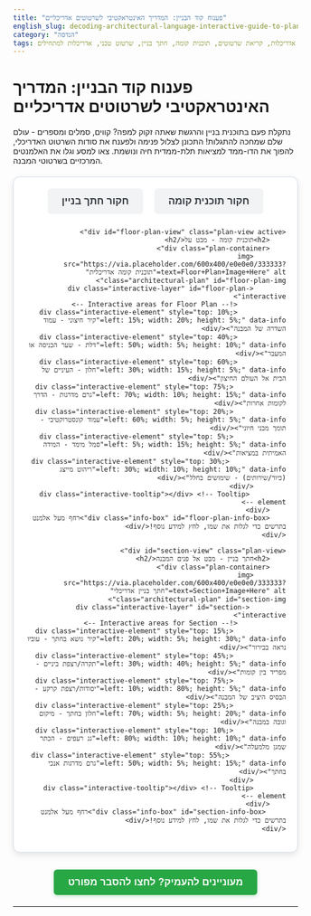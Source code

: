 ```yaml
---
title: "פענוח קוד הבניין: המדריך האינטראקטיבי לשרטוטים אדריכליים"
english_slug: decoding-architectural-language-interactive-guide-to-plans
category: "הנדסה"
tags: תוכניות אדריכלות, קריאת שרטוטים, תוכנית קומה, חתך בניין, שרטוט טכני, אדריכלות למתחילים
---
```

# פענוח קוד הבניין: המדריך האינטראקטיבי לשרטוטים אדריכליים

נתקלת פעם בתוכנית בניין והרגשת שאתה זקוק למפה? קווים, סמלים ומספרים - עולם שלם שמחכה להתגלות! התכונן לצלול פנימה ולפענח את סודות השרטוט האדריכלי, להפוך את הדו-ממד למציאות תלת-ממדית חיה ונושמת. צאו למסע וגלו את האלמנטים המרכזיים בשרטוטי המבנה.

<div class="interactive-architecture-guide">
    <div class="plan-selector">
        <button id="show-floor-plan">חקור תוכנית קומה</button>
        <button id="show-section">חקור חתך בניין</button>
    </div>

    <div id="floor-plan-view" class="plan-view active">
        <h2>תוכנית קומה - מבט על</h2>
        <div class="plan-container">
            <img src="https://via.placeholder.com/600x400/e0e0e0/333333?text=Floor+Plan+Image+Here" alt="תוכנית קומה אדריכלית" class="architectural-plan" id="floor-plan-img">
            <div class="interactive-layer" id="floor-plan-interactive">
                <!-- Interactive areas for Floor Plan -->
                <div class="interactive-element" style="top: 10%; left: 15%; width: 20%; height: 5%;" data-info="קיר חיצוני - עמוד השדרה של המבנה"></div>
                <div class="interactive-element" style="top: 40%; left: 50%; width: 5%; height: 10%;" data-info="דלת - שער הכניסה או המעבר"></div>
                <div class="interactive-element" style="top: 60%; left: 30%; width: 15%; height: 5%;" data-info="חלון - העיניים של הבית אל העולם החיצון"></div>
                 <div class="interactive-element" style="top: 75%; left: 70%; width: 10%; height: 15%;" data-info="גרם מדרגות - הדרך לקומות אחרות"></div>
                 <div class="interactive-element" style="top: 20%; left: 60%; width: 5%; height: 5%;" data-info="עמוד קונסטרוקטיבי - תומך מבני חיוני"></div>
                 <div class="interactive-element" style="top: 5%; left: 5%; width: 15%; height: 5%;" data-info="סמל מימד - המידה האמיתית במציאות"></div>
                  <div class="interactive-element" style="top: 30%; left: 30%; width: 10%; height: 10%;" data-info="ריהוט מייצג (כיור/שירותים) - שימושים בחלל"></div>
            </div>
             <div class="interactive-tooltip"></div> <!-- Tooltip element -->
        </div>
        <div class="info-box" id="floor-plan-info-box">רחף מעל אלמנט בתרשים כדי לגלות את שמו, לחץ למידע נוסף!</div>
    </div>

    <div id="section-view" class="plan-view">
        <h2>חתך בניין - מבט אל פנים המבנה</h2>
        <div class="plan-container">
            <img src="https://via.placeholder.com/600x400/e0e0e0/333333?text=Section+Image+Here" alt="חתך בניין אדריכלי" class="architectural-plan" id="section-img">
             <div class="interactive-layer" id="section-interactive">
                <!-- Interactive areas for Section -->
                 <div class="interactive-element" style="top: 15%; left: 20%; width: 5%; height: 30%;" data-info="קיר נושא בחתך - עוביו נראה בבירור"></div>
                 <div class="interactive-element" style="top: 45%; left: 30%; width: 40%; height: 5%;" data-info="תקרה/רצפת ביניים - מפריד בין קומות"></div>
                 <div class="interactive-element" style="top: 75%; left: 10%; width: 80%; height: 5%;" data-info="יסודות/רצפת קרקע - הבסיס היציב של המבנה"></div>
                 <div class="interactive-element" style="top: 25%; left: 70%; width: 5%; height: 20%;" data-info="חלון בחתך - מיקום וגובה במבנה"></div>
                 <div class="interactive-element" style="top: 10%; left: 80%; width: 10%; height: 10%;" data-info="גג רעפים - הכתר שמגן מלמעלה"></div>
                  <div class="interactive-element" style="top: 55%; left: 50%; width: 5%; height: 15%;" data-info="גרם מדרגות אנכי בחתך"></div>
            </div>
            <div class="interactive-tooltip"></div> <!-- Tooltip element -->
        </div>
         <div class="info-box" id="section-info-box">רחף מעל אלמנט בתרשים כדי לגלות את שמו, לחץ למידע נוסף!</div>
    </div>

</div>

<button id="toggle-explanation" class="toggle-button">מעוניינים להעמיק? לחצו להסבר מפורט</button>

<div id="detailed-explanation" class="explanation-hidden">
    <h2>פענוח הקוד: מהו תרשים אדריכלי ומדוע הוא המפתח לפרויקט?</h2>
    <p>תרשים אדריכלי הוא לא סתם ציור, הוא שפת קוד עשירה בפרטים, הכרחית לתכנון ולבנייה. זהו הכלי המרכזי המאפשר תקשורת מדויקת בין כל הגורמים המעורבים - מהאדריכל החולם ועד הקבלן המבצע. כל קו, סמל ומספר מספרים סיפור על צורה, גודל, חומר ופונקציה.</p>

    <h2>הכירו את השחקנים הראשיים: סוגי תרשימים נפוצים</h2>
    <h3>תוכנית קומה (Floor Plan) - המפה של הבית</h3>
    <p>דמיינו ש"חתכנו" את המבנה בגובה מטר מעל הרצפה והרמנו את החלק העליון – זהו המבט שתוכנית הקומה מעניקה לכם. היא חושפת את הסידור הפנימי ומציגה:
        <ul>
            <li>**קירות:** עבים או דקים, מלאים או חלולים – כל סימון מגלה את תפקיד הקיר (נושא, מחיצה).</li>
            <li>**דלתות וחלונות:** הסמלים שלהם אינם רק מיקום, אלא גם סוג הפתיחה וכיוונה.</li>
            <li>**אלמנטים קבועים:** כיורים, אמבטיות, ארונות - רמזים לשימושים של החללים.</li>
            <li>**מימדים מדויקים:** המספרים הקטנים לאורך הקווים הם קואורדינטות העולם האמיתי.</li>
            <li>**סמלים נוספים:** גרמי מדרגות, פתחי אוורור, עמודים, סימוני מפלסים – כל פרט חשוב.</li>
        </ul>
    </p>

    <h3>חתך בניין (Section) - הצצה אל תוך הלב</h3>
    <p>כאילו פרסנו את הבניין בסכין חדה אנכית – החתך מראה את המבנה לעומק. הוא חיוני להבנת היחסים הוורטיקליים וחושף:
        <ul>
            <li>**גבהים משמעותיים:** גובה התקרה, גובה החלון מהרצפה, עומק היסודות – מספרים שחיוניים לבנייה.</li>
            <li>**שכבות הרצפה והתקרה:** כיצד הן בנויות ומה מרכיב אותן.</li>
            <li>**קונסטרוקציה פנימית:** קורות, עמודים ורכיבים תומכים שפחות נראים בתוכנית קומה.</li>
            <li>**חומרים:** לעיתים, סמלים גרפיים שונים מעידים על סוג החומרים הנחתכים.</li>
        </ul>
        חתכים הם המפתח להבנת המבנה בתלת-ממד.
    </p>

    <p>עולם השרטוטים רחב וכולל גם חזיתות (מבט חיצוני) ופרטים (הגדלות של חיבורים מורכבים) - כל אחד מהם שכבה נוספת בפאזל הבניין.</p>

    <h2>לומדים את האלף-בית: סמלים בסיסיים שחייבים להכיר</h2>
    <p>כמו כל שפה, גם לשפת האדריכלות יש אוצר מילים ויזואלי:
        <ul>
            <li>**קירות:** עובי הקו, סוג הקו ולעיתים הטחה או מילוי – כולם מעבירים מידע על סוג הקיר ותפקודו.</li>
            <li>**פתחים (דלתות וחלונות):** סמלים קבועים המציגים לא רק את הרוחב אלא גם את כיוון הפתיחה וסוג החלון.</li>
            <li>**מדרגות:** סידרה של מלבנים קטנים, כשלצדם חץ המצביע תמיד על כיוון העלייה (לעולם לא הירידה!).</li>
            <li>**קווי מימד וגבהים:** הקווים הדקים עם המספרים הם המדריך שלכם למידות האמיתיות. סמלי גובה (מפלס) קריטיים להבנת הפרשי גבהים.</li>
            <li>**סימונים גרפיים וטקסט:** הטחות, מילויים, מספור חדרים והערות טקסט - מידע משלים על חומרים, פונקציות ופרטים ייחודיים.</li>
        </ul>
    </p>

    <h2>התמונה השלמה: הקשר בין תוכנית קומה לחתך</h2>
    <p>הבנה אמיתית של מבנה דורשת מבט כפול. תוכנית קומה מספקת את ה"איפה" (הסידור האופקי), בעוד החתך מספק את ה"כמה גבוה" וה"איך זה בנוי לעומק" (המבט האנכי). שניהם יחד, כמו שתי זוויות ראייה שונות, מאפשרים לכם לבנות במוחכם מודל תלת-ממדי מלא ומדויק של הפרויקט.</p>

    <h2>טיפים להפוך למפענחי שרטוטים מצטיינים:</h2>
    <p>
        <ol>
            <li>**התחילו בבסיס:** קראו את הכותרת, הסולם (קנה המידה), מיקומי החתכים והחזיתות המסומנים בתוכנית הקומה.</li>
            <li>**מצאו את הכיוון:** חץ הצפון הוא העוגן שלכם במרחב.</li>
            <li>**הבינו את הסולם:** קנה המידה הוא קסם ההקטנה (או ההגדלה) של המציאות. 1:50, 1:100, 1:200 – כל אחד מספר סיפור אחר.</li>
            <li>**עקבו אחר קווי החתך:** הם כמו סמני דרך המקשרים בין תוכנית הקומה לשרטוטי החתך.</li>
            <li>**כל קו וסמל חשוב:** אל תפספסו פרטים קטנים. חפשו מקרא סמלים אם קיים (לעיתים נמצא בשרטוט נפרד).</li>
            <li>**השוו והצליבו מידע:** עברו הלוך ושוב בין תוכנית הקומה, החתכים והחזיתות כדי לבנות תמונה שלמה ועשירה.</li>
        </ol>
    </p>
    <p>עם קצת תרגול, שפת האדריכלות תהפוך מ"קוד סודי" לכלי רב עוצמה שיאפשר לכם להבין, לנתח ואף לתכנן את המרחב סביבכם.</p>
</div>

<style>
/* כללי */
.interactive-architecture-guide {
    font-family: 'Arial', sans-serif;
    direction: rtl;
    text-align: right;
    margin-top: 20px;
    border: 1px solid #d3dce6; /* Light grey border */
    padding: 20px; /* Increased padding */
    border-radius: 12px; /* More rounded corners */
    background-color: #ffffff; /* White background */
    box-shadow: 0 4px 12px rgba(0, 0, 0, 0.1); /* Subtle shadow */
    transition: all 0.3s ease-in-out; /* Smooth transitions */
}

/* בורר תוכניות */
.plan-selector {
    text-align: center;
    margin-bottom: 25px; /* More space below buttons */
}

.plan-selector button {
    margin: 0 8px; /* Slightly less margin */
    padding: 12px 25px; /* Larger padding */
    font-size: 1.1rem; /* Slightly larger font */
    cursor: pointer;
    border: none; /* No border */
    border-radius: 6px; /* More rounded */
    background-color: #f1f3f5; /* Light grey background */
    color: #343a40; /* Dark grey text */
    transition: all 0.3s ease;
    font-weight: bold;
}

.plan-selector button:hover {
    background-color: #e9ecef; /* Slightly darker grey on hover */
    color: #007bff; /* Highlight color on hover */
}

.plan-selector button.active {
    background-color: #007bff; /* Primary blue */
    color: white;
    box-shadow: 0 2px 6px rgba(0, 123, 255, 0.3); /* Shadow for active state */
    transform: translateY(-2px); /* Slight lift */
}

/* תצוגת תוכנית */
.plan-view {
    display: none;
    opacity: 0; /* Start hidden */
    transition: opacity 0.5s ease-in-out; /* Fade transition */
}

.plan-view.active {
    display: block;
    opacity: 1; /* Fade in */
}

.plan-view h2 {
    text-align: center;
    color: #343a40; /* Dark grey */
    margin-bottom: 20px; /* More space below title */
    font-size: 1.6rem; /* Larger title */
    font-weight: normal;
}

.plan-container {
    position: relative;
    width: 100%;
    max-width: 650px; /* Slightly larger max width */
    margin: 0 auto;
    border: 1px solid #ced4da; /* Light border around image */
    border-radius: 8px; /* Rounded corners for container */
    overflow: hidden; /* Hide overflow from border-radius */
}

.architectural-plan {
    display: block;
    width: 100%;
    height: auto;
    background-color: #e9ecef; /* Placeholder background color */
}

.interactive-layer {
    position: absolute;
    top: 0;
    left: 0;
    width: 100%;
    height: 100%;
    direction: ltr; /* Use LTR for positioning overlays */
    z-index: 10; /* Ensure layer is above image */
}

/* אלמנטים אינטראקטיביים */
.interactive-element {
    position: absolute;
    /* Subtle initial appearance */
    background-color: rgba(0, 123, 255, 0.05); /* Very light blue fill */
    border: 1px dashed rgba(0, 123, 255, 0.3); /* Light dashed border */
    cursor: pointer;
    opacity: 0.01; /* Almost invisible initially */
    transition: opacity 0.3s ease-in-out, transform 0.2s ease-in-out, background-color 0.3s ease;
    z-index: 11; /* Above interactive layer */
}

.interactive-element:hover {
    opacity: 1; /* Fully visible on hover */
    background-color: rgba(0, 123, 255, 0.3); /* More solid fill */
    border-color: rgba(0, 123, 255, 0.7); /* More solid border */
    transform: scale(1.02); /* Subtle scale effect */
}

.interactive-element.clicked {
     background-color: rgba(40, 167, 69, 0.4); /* Greenish background when clicked */
     border-color: rgba(40, 167, 69, 0.8); /* More solid green border */
     opacity: 1; /* Stay visible after click */
}


/* תיבת מידע ראשית */
.info-box {
    text-align: center;
    margin-top: 20px; /* More space above */
    padding: 15px; /* More padding */
    min-height: 40px; /* Reserve more space */
    border: 1px solid #007bff; /* Blue border */
    border-radius: 8px; /* Rounded corners */
    background-color: #e9faff; /* Very light blue background */
    color: #0056b3; /* Darker blue text */
    font-size: 1.1rem; /* Slightly larger font */
    font-weight: bold;
    display: flex; /* Use flexbox for centering */
    align-items: center; /* Vertical center */
    justify-content: center; /* Horizontal center */
}

/* Tooltip (for hover info) */
.interactive-tooltip {
    position: absolute;
    background-color: #343a40; /* Dark background */
    color: white;
    padding: 8px 12px;
    border-radius: 6px;
    font-size: 0.9rem;
    white-space: nowrap; /* Prevent text wrapping */
    z-index: 20; /* Above everything else */
    pointer-events: none; /* Allow clicks to pass through */
    opacity: 0; /* Hidden by default */
    transition: opacity 0.2s ease-in-out;
    transform: translate(-50%, -110%); /* Position above & center */
    text-align: center;
    direction: rtl; /* Ensure RTL text within tooltip */
}

/* Tooltip Arrow (optional but nice) */
.interactive-tooltip::after {
    content: "";
    position: absolute;
    bottom: -5px; /* Position below */
    left: 50%;
    transform: translateX(-50%);
    border-width: 5px;
    border-style: solid;
    border-color: #343a40 transparent transparent transparent; /* Dark arrow pointing down */
}


/* כפתור הצג הסבר */
.toggle-button {
    display: block;
    width: fit-content;
    margin: 30px auto 20px auto; /* More vertical space */
    padding: 12px 25px; /* Larger padding */
    font-size: 1.1rem; /* Larger font */
    cursor: pointer;
    border: none; /* No border */
    border-radius: 6px; /* Rounded */
    background-color: #28a745; /* Green color */
    color: white;
    transition: background-color 0.3s ease, transform 0.2s ease;
    font-weight: bold;
    box-shadow: 0 2px 6px rgba(40, 167, 69, 0.3); /* Subtle shadow */
}

.toggle-button:hover {
    background-color: #218838; /* Darker green on hover */
    transform: translateY(-2px); /* Slight lift */
}

/* אזור ההסבר */
.explanation-hidden {
    display: none;
    margin-top: 20px;
    padding: 20px; /* More padding */
    border: 1px solid #d3dce6; /* Light border */
    border-radius: 12px; /* Rounded corners */
    background-color: #f8f9fa; /* Very light grey background */
    color: #343a40; /* Dark grey text */
    line-height: 1.7; /* Improved readability */
}

.explanation-hidden h2 {
    color: #007bff; /* Primary blue for main heading */
    margin-bottom: 15px;
    font-size: 1.8rem;
    text-align: center;
    border-bottom: 2px solid #007bff; /* Underline heading */
    padding-bottom: 10px;
}

.explanation-hidden h3 {
    color: #343a40; /* Dark grey for subheadings */
    margin-top: 20px;
    margin-bottom: 10px;
    font-size: 1.4rem;
    border-bottom: 1px dashed #adb5bd; /* Dashed underline */
    padding-bottom: 5px;
}

.explanation-hidden p {
    margin-bottom: 15px;
}

.explanation-hidden ul, .explanation-hidden ol {
    margin-bottom: 15px;
    padding-right: 20px; /* For RTL list bullets */
    line-height: 1.6;
}

.explanation-hidden li {
    margin-bottom: 8px;
}

/* אנימציית פעימה עדינה על ריחוף - אופציונלי */
/*
@keyframes pulse {
    0% { transform: scale(1); }
    50% { transform: scale(1.03); }
    100% { transform: scale(1); }
}
.interactive-element:hover {
     ... existing styles ...
     animation: pulse 1.5s infinite ease-in-out;
}
*/

</style>

<script>
document.addEventListener('DOMContentLoaded', () => {
    const floorPlanView = document.getElementById('floor-plan-view');
    const sectionView = document.getElementById('section-view');
    const showFloorPlanBtn = document.getElementById('show-floor-plan');
    const showSectionBtn = document.getElementById('show-section');

    const floorPlanInfoBox = document.getElementById('floor-plan-info-box');
    const sectionInfoBox = document.getElementById('section-info-box');

    const floorPlanElements = document.querySelectorAll('#floor-plan-interactive .interactive-element');
    const sectionElements = document.querySelectorAll('#section-interactive .interactive-element');

    const toggleExplanationBtn = document.getElementById('toggle-explanation');
    const detailedExplanationDiv = document.getElementById('detailed-explanation');

    // Get the tooltip element. There should be one inside each plan-container.
    const floorPlanTooltip = floorPlanView.querySelector('.interactive-tooltip');
    const sectionTooltip = sectionView.querySelector('.interactive-tooltip');


    // Function to setup interactive elements with hover (tooltip) and click (info box)
    function setupInteractiveElements(elements, infoBox, tooltip) {
        elements.forEach(element => {
            const info = element.getAttribute('data-info');
            if (info) {
                // On hover (show tooltip)
                element.addEventListener('mouseover', (event) => {
                    tooltip.textContent = info;
                    tooltip.style.opacity = '1';
                    // Position the tooltip near the element
                    const elementRect = element.getBoundingClientRect();
                    const containerRect = element.closest('.plan-container').getBoundingClientRect();
                    // Calculate position relative to the container, considering RTL layout for tooltip
                    // Tooltip will be centered above the element
                    tooltip.style.left = (elementRect.left - containerRect.left + elementRect.width / 2) + 'px';
                    tooltip.style.top = (elementRect.top - containerRect.top) + 'px';

                    // Add a visual hover class (optional, if needed for CSS effects)
                    element.classList.add('hovered');

                });

                element.addEventListener('mouseout', () => {
                    tooltip.style.opacity = '0';
                     element.classList.remove('hovered');
                });

                // On click (update main info box and add 'clicked' class)
                 element.addEventListener('click', () => {
                     // Remove 'clicked' class from others in this view
                     elements.forEach(el => el.classList.remove('clicked'));
                     element.classList.add('clicked');
                     infoBox.textContent = `מידע על: ${info}`; // Update info box with clicked element info
                 });
            }
        });

         // Reset info box and highlights when clicking outside interactive elements within the container
         const planContainer = elements.length > 0 ? elements[0].closest('.plan-container') : null;
         if (planContainer) {
             planContainer.addEventListener('click', (event) => {
                 if (!event.target.closest('.interactive-element')) {
                      elements.forEach(el => el.classList.remove('clicked')); // Remove clicked state from all
                      // Reset the info box text
                       const activeView = document.querySelector('.plan-view.active');
                       if (activeView) {
                           const currentInfoBox = activeView.querySelector('.info-box');
                           if (currentInfoBox) {
                               currentInfoBox.textContent = 'רחף מעל אלמנט בתרשים כדי לגלות את שמו, לחץ למידע נוסף!';
                           }
                       }
                 }
             });
         }
    }

    // Setup initial state and events for both plans
    setupInteractiveElements(floorPlanElements, floorPlanInfoBox, floorPlanTooltip);
    setupInteractiveElements(sectionElements, sectionInfoBox, sectionTooltip);


    // Plan selection logic with fade effect
    function switchPlan(planToShow, planToHide, buttonToActivate, buttonToDeactivate, infoBoxToReset, elementsToReset) {
        // Reset info box and highlights in the current active view BEFORE hiding
        const activeView = document.querySelector('.plan-view.active');
         if (activeView) {
             const currentInfoBox = activeView.querySelector('.info-box');
             if (currentInfoBox) {
                 currentInfoBox.textContent = 'רחף מעל אלמנט בתרשים כדי לגלות את שמו, לחץ למידע נוסף!';
             }
             const currentElements = activeView.querySelectorAll('.interactive-element');
             currentElements.forEach(el => el.classList.remove('clicked'));
         }


        planToHide.style.opacity = '0'; // Start fade out
        buttonToDeactivate.classList.remove('active');

        // Use a timeout to wait for the fade out before changing display and fading in
        setTimeout(() => {
            planToHide.classList.remove('active');
            planToHide.style.display = 'none'; // Hide after fade out

            planToShow.classList.add('active');
            planToShow.style.display = 'block'; // Show the new plan
            // Force reflow to ensure display: block is applied before starting fade-in
            planToShow.offsetWidth;
            planToShow.style.opacity = '1'; // Fade in

            buttonToActivate.classList.add('active');

             // Reset info box and highlights *after* the new view is active and displayed
             // This is also handled by the initial reset before hiding the previous view, but doing it again here ensures consistency.
            // infoBoxToReset.textContent = 'רחף מעל אלמנט בתרשים כדי לגלות את שמו, לחץ למידע נוסף!';
            // elementsToReset.forEach(el => el.classList.remove('clicked'));


        }, 500); // Match CSS transition duration
    }


    showFloorPlanBtn.addEventListener('click', () => {
        if (!floorPlanView.classList.contains('active')) {
            switchPlan(floorPlanView, sectionView, showFloorPlanBtn, showSectionBtn, floorPlanInfoBox, floorPlanElements);
        }
    });

    showSectionBtn.addEventListener('click', () => {
         if (!sectionView.classList.contains('active')) {
            switchPlan(sectionView, floorPlanView, showSectionBtn, showFloorPlanBtn, sectionInfoBox, sectionElements);
         }
    });

    // Explanation toggle logic
    toggleExplanationBtn.addEventListener('click', () => {
        const isHidden = detailedExplanationDiv.classList.contains('explanation-hidden');
        if (isHidden) {
            detailedExplanationDiv.classList.remove('explanation-hidden');
            detailedExplanationDiv.style.display = 'block'; // Explicitly set display for transition
             // Optional: Add a class for fade-in effect
            setTimeout(() => detailedExplanationDiv.style.opacity = '1', 10); // Small delay to allow display change
            toggleExplanationBtn.textContent = 'הסתר הסבר מפורט';
             toggleExplanationBtn.classList.add('active'); // Style the button when explanation is open
        } else {
            detailedExplanationDiv.style.opacity = '0'; // Start fade-out
            toggleExplanationBtn.classList.remove('active'); // Unstyle the button

            setTimeout(() => {
                detailedExplanationDiv.style.display = 'none'; // Hide after fade-out
                detailedExplanationDiv.classList.add('explanation-hidden');
                toggleExplanationBtn.textContent = 'מעוניינים להעמיק? לחצו להסבר מפורט';
            }, 500); // Match CSS transition duration
        }
    });

     // Ensure only floor plan is visible and styled as active initially
    floorPlanView.classList.add('active');
    floorPlanView.style.display = 'block'; // Ensure initial display
    floorPlanView.style.opacity = '1'; // Ensure initial opacity
    sectionView.classList.remove('active');
    sectionView.style.display = 'none';
    sectionView.style.opacity = '0';
    showFloorPlanBtn.classList.add('active');
    showSectionBtn.classList.remove('active');

     // Set explanation to initially be hidden with transition properties
    detailedExplanationDiv.style.opacity = '0';
    detailedExplanationDiv.style.transition = 'opacity 0.5s ease-in-out';


});
</script>
---